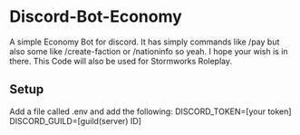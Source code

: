 # Discord-Bot-Economy
A simple Economy Bot for discord. It has simply commands like /pay but also some like /create-faction or /nationinfo so yeah. I hope your wish is in there. This Code will also be used for Stormworks Roleplay.

## Setup
Add a file called .env and add the following:
DISCORD_TOKEN=[your token]
DISCORD_GUILD=[guild(server) ID]
